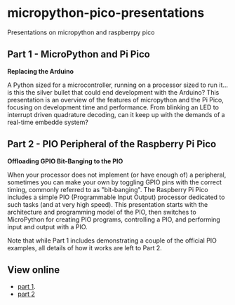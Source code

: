# micropython-pico-presentations
Presentations on micropython and raspberrpy pico

## Part 1 - MicroPython and Pi Pico

**Replacing the Arduino**

A Python sized for a microcontroller, running on a processor sized to run it...
is this the silver bullet that could end development with the Arduino?
This presentation is an overview of the features of micropython and the
Pi Pico, focusing on development time and performance.
From blinking an LED to interrupt driven quadrature decoding,
can it keep up with the demands of a real-time embedde system?


## Part 2 - PIO Peripheral of the Raspberry Pi Pico

**Offloading GPIO Bit-Banging to the PIO**

When your processor does not implement (or have enough of) a peripheral,
sometimes you can make your own by toggling GPIO pins with the correct timing,
commonly referred to as "bit-banging".
The Raspberry Pi Pico includes a simple PIO (Programmable Input Output)
processor dedicated to such tasks (and at very high speed).
This presentation starts with the architecture and programming model of the PIO,
then switches to MicroPython for creating PIO programs, controlling a PIO,
and performing input and output with a PIO.

Note that while Part 1 includes demonstrating a couple of the official
PIO examples, all details of how it works are left to Part 2.



## View online

* [part 1](https://htmlpreview.github.io/?https://github.com/nludban/micropython-pico-presentations/blob/master/presentation-1.html).
* [part 2](https://htmlpreview.github.io/?https://github.com/nludban/micropython-pico-presentations/blob/master/presentation-2.html)
